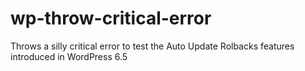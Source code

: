 # wp-throw-critical-error
Throws a silly critical error to test the Auto Update Rolbacks features introduced in WordPress 6.5
